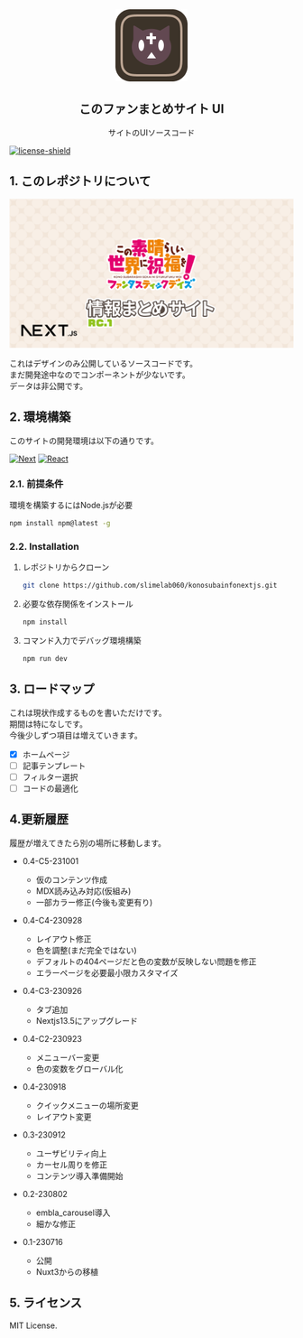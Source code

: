 <!-- PROJECT LOGO -->
<div align="center">
  <a href="https://github.com/slimelab060/konosubainfonextjs">
    <img src="doc/images/logo.png" alt="Logo" width="128" height="128">
  </a>

<h2 align="center">このファンまとめサイト UI</h2>

  <p align="center">
    サイトのUIソースコード
  </p>
</div>

[![license-shield][license-shield]][license-url]  

## 1. このレポジトリについて

[![Product Name Screen Shot][product-screenshot]](https://example.com)

これはデザインのみ公開しているソースコードです。  
まだ開発途中なのでコンポーネントが少ないです。  
データは非公開です。

## 2. 環境構築

このサイトの開発環境は以下の通りです。  

[![Next][Next.js]][Next-url]
[![React][React.js]][React-url]

### 2.1. 前提条件

環境を構築するにはNode.jsが必要

  ```sh
  npm install npm@latest -g
  ```

### 2.2. Installation

1. レポジトリからクローン

   ```sh
   git clone https://github.com/slimelab060/konosubainfonextjs.git
   ```

2. 必要な依存関係をインストール

   ```sh
   npm install
   ```

3. コマンド入力でデバッグ環境構築

   ```sh
   npm run dev
   ```

## 3. ロードマップ

これは現状作成するものを書いただけです。  
期間は特になしです。  
今後少しずつ項目は増えていきます。

- [x] ホームページ
- [ ] 記事テンプレート
- [ ] フィルター選択
- [ ] コードの最適化

## 4.更新履歴

  履歴が増えてきたら別の場所に移動します。  

- 0.4-C5-231001
  - 仮のコンテンツ作成
  - MDX読み込み対応(仮組み)
  - 一部カラー修正(今後も変更有り)

- 0.4-C4-230928
  - レイアウト修正
  - 色を調整(まだ完全ではない)
  - デフォルトの404ページだと色の変数が反映しない問題を修正
  - エラーページを必要最小限カスタマイズ

- 0.4-C3-230926
  - タブ追加
  - Nextjs13.5にアップグレード

- 0.4-C2-230923
  - メニューバー変更
  - 色の変数をグローバル化

- 0.4-230918
  - クイックメニューの場所変更
  - レイアウト変更

- 0.3-230912
  - ユーザビリティ向上
  - カーセル周りを修正
  - コンテンツ導入準備開始

- 0.2-230802
  - embla_carousel導入
  - 細かな修正

- 0.1-230716
  - 公開
  - Nuxt3からの移植

## 5. ライセンス

 MIT License.

<!-- MARKDOWN LINKS & IMAGES -->
<!-- https://www.markdownguide.org/basic-syntax/#reference-style-links -->
[license-shield]: https://img.shields.io/github/license/slimelab060/konosubainfonextjs.svg?style=for-the-badge
[license-url]: https://github.com/slimelab060/konosubainfonextjs/blob/main/LICENSE
[product-screenshot]: doc/images/product.png
[Next.js]: https://img.shields.io/badge/next.js-000000?style=for-the-badge&logo=nextdotjs&logoColor=white
[Next-url]: https://nextjs.org/
[React.js]: https://img.shields.io/badge/React-20232A?style=for-the-badge&logo=react&logoColor=61DAFB
[React-url]: https://reactjs.org/
